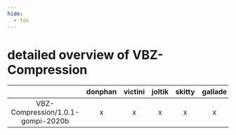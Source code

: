 ```yaml
---
hide:
  - toc
---
```


detailed overview of VBZ-Compression
====================================

| |donphan|victini|joltik|skitty|gallade|accelgor|swalot|doduo|
| :---: | :---: | :---: | :---: | :---: | :---: | :---: | :---: | :---: |
|VBZ-Compression/1.0.1-gompi-2020b|x|x|x|x|x|-|-|-|
